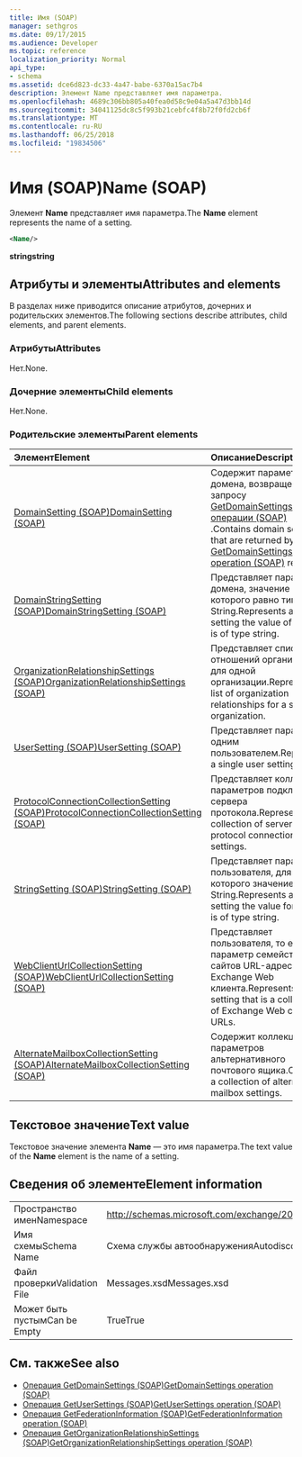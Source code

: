 ```yaml
---
title: Имя (SOAP)
manager: sethgros
ms.date: 09/17/2015
ms.audience: Developer
ms.topic: reference
localization_priority: Normal
api_type:
- schema
ms.assetid: dce6d823-dc33-4a47-babe-6370a15ac7b4
description: Элемент Name представляет имя параметра.
ms.openlocfilehash: 4689c306bb805a40fea0d58c9e04a5a47d3bb14d
ms.sourcegitcommit: 34041125dc8c5f993b21cebfc4f8b72f0fd2cb6f
ms.translationtype: MT
ms.contentlocale: ru-RU
ms.lasthandoff: 06/25/2018
ms.locfileid: "19834506"
---
```

# <a name="name-soap"></a><span data-ttu-id="92e48-103">Имя (SOAP)</span><span class="sxs-lookup"><span data-stu-id="92e48-103">Name (SOAP)</span></span>

<span data-ttu-id="92e48-104">Элемент **Name** представляет имя параметра.</span><span class="sxs-lookup"><span data-stu-id="92e48-104">The **Name** element represents the name of a setting.</span></span> 
  
```XML
<Name/>
```

<span data-ttu-id="92e48-105">**string**</span><span class="sxs-lookup"><span data-stu-id="92e48-105">**string**</span></span>

## <a name="attributes-and-elements"></a><span data-ttu-id="92e48-106">Атрибуты и элементы</span><span class="sxs-lookup"><span data-stu-id="92e48-106">Attributes and elements</span></span>

<span data-ttu-id="92e48-107">В разделах ниже приводится описание атрибутов, дочерних и родительских элементов.</span><span class="sxs-lookup"><span data-stu-id="92e48-107">The following sections describe attributes, child elements, and parent elements.</span></span>
  
### <a name="attributes"></a><span data-ttu-id="92e48-108">Атрибуты</span><span class="sxs-lookup"><span data-stu-id="92e48-108">Attributes</span></span>

<span data-ttu-id="92e48-109">Нет.</span><span class="sxs-lookup"><span data-stu-id="92e48-109">None.</span></span>
  
### <a name="child-elements"></a><span data-ttu-id="92e48-110">Дочерние элементы</span><span class="sxs-lookup"><span data-stu-id="92e48-110">Child elements</span></span>

<span data-ttu-id="92e48-111">Нет.</span><span class="sxs-lookup"><span data-stu-id="92e48-111">None.</span></span>
  
### <a name="parent-elements"></a><span data-ttu-id="92e48-112">Родительские элементы</span><span class="sxs-lookup"><span data-stu-id="92e48-112">Parent elements</span></span>

|<span data-ttu-id="92e48-113">**Элемент**</span><span class="sxs-lookup"><span data-stu-id="92e48-113">**Element**</span></span>|<span data-ttu-id="92e48-114">**Описание**</span><span class="sxs-lookup"><span data-stu-id="92e48-114">**Description**</span></span>|
|:-----|:-----|
|[<span data-ttu-id="92e48-115">DomainSetting (SOAP)</span><span class="sxs-lookup"><span data-stu-id="92e48-115">DomainSetting (SOAP)</span></span>](domainsetting-soap.md) <br/> |<span data-ttu-id="92e48-116">Содержит параметры домена, возвращенных по запросу [GetDomainSettings операции (SOAP)](getdomainsettings-operation-soap.md) .</span><span class="sxs-lookup"><span data-stu-id="92e48-116">Contains domain settings that are returned by the [GetDomainSettings operation (SOAP)](getdomainsettings-operation-soap.md) request.</span></span>  <br/> |
|[<span data-ttu-id="92e48-117">DomainStringSetting (SOAP)</span><span class="sxs-lookup"><span data-stu-id="92e48-117">DomainStringSetting (SOAP)</span></span>](domainstringsetting-soap.md) <br/> |<span data-ttu-id="92e48-118">Представляет параметр домена, значение которого равно типа String.</span><span class="sxs-lookup"><span data-stu-id="92e48-118">Represents a domain setting the value of which is of type string.</span></span>  <br/> |
|[<span data-ttu-id="92e48-119">OrganizationRelationshipSettings (SOAP)</span><span class="sxs-lookup"><span data-stu-id="92e48-119">OrganizationRelationshipSettings (SOAP)</span></span>](organizationrelationshipsettings-soap.md) <br/> |<span data-ttu-id="92e48-120">Представляет список отношений организации для одной организации.</span><span class="sxs-lookup"><span data-stu-id="92e48-120">Represents a list of organization relationships for a single organization.</span></span>  <br/> |
|[<span data-ttu-id="92e48-121">UserSetting (SOAP)</span><span class="sxs-lookup"><span data-stu-id="92e48-121">UserSetting (SOAP)</span></span>](usersetting-soap.md) <br/> |<span data-ttu-id="92e48-122">Представляет параметр с одним пользователем.</span><span class="sxs-lookup"><span data-stu-id="92e48-122">Represents a single user setting.</span></span>  <br/> |
|[<span data-ttu-id="92e48-123">ProtocolConnectionCollectionSetting (SOAP)</span><span class="sxs-lookup"><span data-stu-id="92e48-123">ProtocolConnectionCollectionSetting (SOAP)</span></span>](protocolconnectioncollectionsetting-soap.md) <br/> |<span data-ttu-id="92e48-124">Представляет коллекцию параметров подключения сервера протокола.</span><span class="sxs-lookup"><span data-stu-id="92e48-124">Represents a collection of server protocol connection settings.</span></span>  <br/> |
|[<span data-ttu-id="92e48-125">StringSetting (SOAP)</span><span class="sxs-lookup"><span data-stu-id="92e48-125">StringSetting (SOAP)</span></span>](stringsetting-soap.md) <br/> |<span data-ttu-id="92e48-126">Представляет параметр пользователя, для которого значение типа String.</span><span class="sxs-lookup"><span data-stu-id="92e48-126">Represents a user setting the value for which is of type string.</span></span>  <br/> |
|[<span data-ttu-id="92e48-127">WebClientUrlCollectionSetting (SOAP)</span><span class="sxs-lookup"><span data-stu-id="92e48-127">WebClientUrlCollectionSetting (SOAP)</span></span>](webclienturlcollectionsetting-soap.md) <br/> |<span data-ttu-id="92e48-128">Представляет пользователя, то есть параметр семейства сайтов URL-адресов Exchange Web клиента.</span><span class="sxs-lookup"><span data-stu-id="92e48-128">Represents a user setting that is a collection of Exchange Web client URLs.</span></span>  <br/> |
|[<span data-ttu-id="92e48-129">AlternateMailboxCollectionSetting (SOAP)</span><span class="sxs-lookup"><span data-stu-id="92e48-129">AlternateMailboxCollectionSetting (SOAP)</span></span>](alternatemailboxcollectionsetting-soap.md) <br/> |<span data-ttu-id="92e48-130">Содержит коллекцию параметров альтернативного почтового ящика.</span><span class="sxs-lookup"><span data-stu-id="92e48-130">Contains a collection of alternate mailbox settings.</span></span>  <br/> |
   
## <a name="text-value"></a><span data-ttu-id="92e48-131">Текстовое значение</span><span class="sxs-lookup"><span data-stu-id="92e48-131">Text value</span></span>

<span data-ttu-id="92e48-132">Текстовое значение элемента **Name** — это имя параметра.</span><span class="sxs-lookup"><span data-stu-id="92e48-132">The text value of the **Name** element is the name of a setting.</span></span> 
  
## <a name="element-information"></a><span data-ttu-id="92e48-133">Сведения об элементе</span><span class="sxs-lookup"><span data-stu-id="92e48-133">Element information</span></span>

|||
|:-----|:-----|
|<span data-ttu-id="92e48-134">Пространство имен</span><span class="sxs-lookup"><span data-stu-id="92e48-134">Namespace</span></span>  <br/> |http://schemas.microsoft.com/exchange/2010/Autodiscover  <br/> |
|<span data-ttu-id="92e48-135">Имя схемы</span><span class="sxs-lookup"><span data-stu-id="92e48-135">Schema Name</span></span>  <br/> |<span data-ttu-id="92e48-136">Схема службы автообнаружения</span><span class="sxs-lookup"><span data-stu-id="92e48-136">Autodiscover schema</span></span>  <br/> |
|<span data-ttu-id="92e48-137">Файл проверки</span><span class="sxs-lookup"><span data-stu-id="92e48-137">Validation File</span></span>  <br/> |<span data-ttu-id="92e48-138">Messages.xsd</span><span class="sxs-lookup"><span data-stu-id="92e48-138">Messages.xsd</span></span>  <br/> |
|<span data-ttu-id="92e48-139">Может быть пустым</span><span class="sxs-lookup"><span data-stu-id="92e48-139">Can be Empty</span></span>  <br/> |<span data-ttu-id="92e48-140">True</span><span class="sxs-lookup"><span data-stu-id="92e48-140">True</span></span>  <br/> |
   
## <a name="see-also"></a><span data-ttu-id="92e48-141">См. также</span><span class="sxs-lookup"><span data-stu-id="92e48-141">See also</span></span>

- [<span data-ttu-id="92e48-142">Операция GetDomainSettings (SOAP)</span><span class="sxs-lookup"><span data-stu-id="92e48-142">GetDomainSettings operation (SOAP)</span></span>](getdomainsettings-operation-soap.md)
- [<span data-ttu-id="92e48-143">Операция GetUserSettings (SOAP)</span><span class="sxs-lookup"><span data-stu-id="92e48-143">GetUserSettings operation (SOAP)</span></span>](getusersettings-operation-soap.md)
- [<span data-ttu-id="92e48-144">Операция GetFederationInformation (SOAP)</span><span class="sxs-lookup"><span data-stu-id="92e48-144">GetFederationInformation operation (SOAP)</span></span>](getfederationinformation-operation-soap.md)
- [<span data-ttu-id="92e48-145">Операция GetOrganizationRelationshipSettings (SOAP)</span><span class="sxs-lookup"><span data-stu-id="92e48-145">GetOrganizationRelationshipSettings operation (SOAP)</span></span>](getorganizationrelationshipsettings-operation-soap.md)

